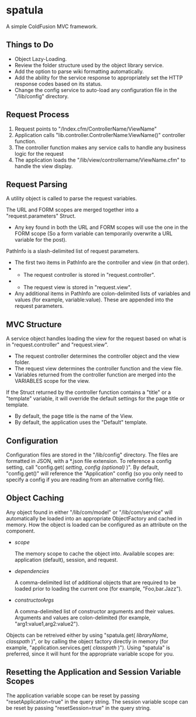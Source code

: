 spatula
=======

A simple ColdFusion MVC framework.


Things to Do
------------
* Object Lazy-Loading.
* Review the folder structure used by the object library service.
* Add the option to parse wiki formatting automatically.
* Add the ability for the service response to appropriately set the HTTP response codes based on its status.
* Change the config service to auto-load any configuration file in the "/lib/config" directory.


Request Process
---------------
1. Request points to "/Index.cfm/ControllerName/ViewName"
2. Application calls "lib.controller.ControllerName:ViewName()" controller function.
3. The controller function makes any service calls to handle any business logic for the request
4. The application loads the "/lib/view/controllername/ViewName.cfm" to handle the view display.


Request Parsing
---------------
A utility object is called to parse the request variables.

The URL and FORM scopes are merged together into a "request.parameters" Struct.

* Any key found in both the URL and FORM scopes will use the one in the FORM scope (So a form variable can temporarily overwrite a URL variable for the post).

PathInfo is a slash-delimited list of request parameters.

* The first two items in PathInfo are the controller and view (in that order).
* * The request controller is stored in "request.controller".
* * The request view is stored in "request.view".
* Any additional items in PathInfo are colon-delimited lists of variables and values (for example, variable:value). These are appended into the request parameters.


MVC Structure
-------------
A service object handles loading the view for the request based on what is in "request.controller" and "request.view".

* The request controller determines the controller object and the view folder.
* The request view determines the controller function and the view file.
* Variables returned from the controller function are merged into the VARIABLES scope for the view.

If the Struct returned by the controller function contains a "title" or a "template" variable, it will override the default settings for the page title or template.

* By default, the page title is the name of the View.
* By default, the application uses the "Default" template.


Configuration
-------------
Configuration files are stored in the "/lib/config" directory.
The files are formatted in JSON, with a *.json file extension.
To reference a config setting, call "config.get( _setting_, _config (optional)_ )".
By default, "config.get()" will reference the "Application" config (so you only need to specify a config if you are reading from an alternative config file).


Object Caching
--------------
Any object found in either "/lib/com/model" or "/lib/com/service" will automatically be loaded into an appropriate ObjectFactory and cached in memory.
How the object is loaded can be configured as an attribute on the component.

* *scope*

	The memory scope to cache the object into. Available scopes are: application (default), session, and request.

* *dependencies*

	A comma-delimited list of additional objects that are required to be loaded prior to loading the current one (for example, "Foo,bar.Jazz").

* *constructorArgs*

	A comma-delimited list of constructor arguments and their values. Arguments and values are colon-delimited (for example, "arg1:value1,arg2:value2").

Objects can be retreived either by using "spatula.get( _libraryName_, _classpath_ )", or by calling the object factory directly in memory (for example, "application.services.get( _classpath_ )").
Using "spatula" is preferred, since it will hunt for the appropriate variable scope for you.


Resetting the Application and Session Variable Scopes
-----------------------------------------------------
The application variable scope can be reset by passing "resetApplication=true" in the query string.
The session variable scope can be reset by passing "resetSession=true" in the query string.